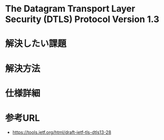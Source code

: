 # The Datagram Transport Layer Security (DTLS) Protocol Version 1.3


# 解決したい課題


# 解決方法


# 仕様詳細


# 参考URL
- https://tools.ietf.org/html/draft-ietf-tls-dtls13-28
